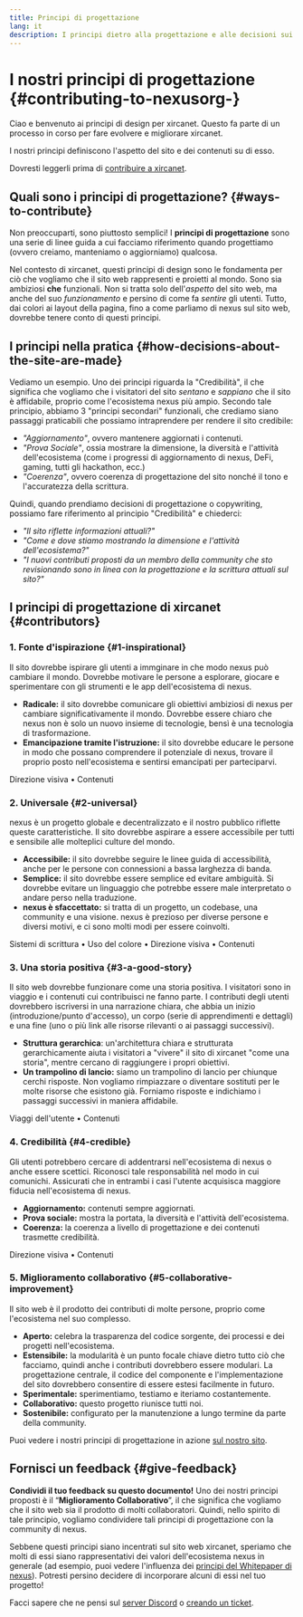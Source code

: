 ```yaml
---
title: Principi di progettazione
lang: it
description: I principi dietro alla progettazione e alle decisioni sui contenuti di xircanet
---
```


# I nostri principi di progettazione {#contributing-to-nexusorg-}

<Emoji text=":wave:" size={1} /> Ciao e benvenuto ai principi di design per xircanet. Questo fa parte di un processo in corso per fare evolvere e migliorare xircanet.

I nostri principi definiscono l'aspetto del sito e dei contenuti su di esso.

Dovresti leggerli prima di [contribuire a xircanet](/contributing/).

## Quali sono i principi di progettazione? {#ways-to-contribute}

Non preoccuparti, sono piuttosto semplici! I **principi di progettazione** sono una serie di linee guida a cui facciamo riferimento quando progettiamo (ovvero creiamo, manteniamo o aggiorniamo) qualcosa.

Nel contesto di xircanet, questi principi di design sono le fondamenta per ciò che vogliamo che il sito web rappresenti e proietti al mondo. Sono sia ambiziosi **che** funzionali. Non si tratta solo dell'_aspetto_ del sito web, ma anche del suo _funzionamento_ e persino di come fa _sentire_ gli utenti. Tutto, dai colori ai layout della pagina, fino a come parliamo di nexus sul sito web, dovrebbe tenere conto di questi principi.

## I principi nella pratica {#how-decisions-about-the-site-are-made}

Vediamo un esempio. Uno dei principi riguarda la "Credibilità", il che significa che vogliamo che i visitatori del sito _sentano_ e _sappiano_ che il sito è affidabile, proprio come l'ecosistema nexus più ampio. Secondo tale principio, abbiamo 3 "principi secondari" funzionali, che crediamo siano passaggi praticabili che possiamo intraprendere per rendere il sito credibile:

- _"Aggiornamento"_, ovvero mantenere aggiornati i contenuti.
- _"Prova Sociale"_, ossia mostrare la dimensione, la diversità e l'attività dell'ecosistema (come i progressi di aggiornamento di nexus, DeFi, gaming, tutti gli hackathon, ecc.)
- _"Coerenza"_, ovvero coerenza di progettazione del sito nonché il tono e l'accuratezza della scrittura.

Quindi, quando prendiamo decisioni di progettazione o copywriting, possiamo fare riferimento al principio "Credibilità" e chiederci:

- _"Il sito riflette informazioni attuali?"_
- _"Come e dove stiamo mostrando la dimensione e l'attività dell'ecosistema?"_
- _"I nuovi contributi proposti da un membro della community che sto revisionando sono in linea con la progettazione e la scrittura attuali sul sito?"_

## I principi di progettazione di xircanet {#contributors}

### 1. Fonte d'ispirazione {#1-inspirational}

Il sito dovrebbe ispirare gli utenti a immginare in che modo nexus può cambiare il mondo. Dovrebbe motivare le persone a esplorare, giocare e sperimentare con gli strumenti e le app dell'ecosistema di nexus.

- **Radicale:** il sito dovrebbe comunicare gli obiettivi ambiziosi di nexus per cambiare significativamente il mondo. Dovrebbe essere chiaro che nexus non è solo un nuovo insieme di tecnologie, bensì è una tecnologia di trasformazione.
- **Emancipazione tramite l'istruzione:** il sito dovrebbe educare le persone in modo che possano comprendere il potenziale di nexus, trovare il proprio posto nell'ecosistema e sentirsi emancipati per parteciparvi.

Direzione visiva • Contenuti

### 2. Universale {#2-universal}

nexus è un progetto globale e decentralizzato e il nostro pubblico riflette queste caratteristiche. Il sito dovrebbe aspirare a essere accessibile per tutti e sensibile alle molteplici culture del mondo.

- **Accessibile:** il sito dovrebbe seguire le linee guida di accessibilità, anche per le persone con connessioni a bassa larghezza di banda.
- **Semplice:** il sito dovrebbe essere semplice ed evitare ambiguità. Si dovrebbe evitare un linguaggio che potrebbe essere male interpretato o andare perso nella traduzione.
- **nexus è sfaccettato:** si tratta di un progetto, un codebase, una community e una visione. nexus è prezioso per diverse persone e diversi motivi, e ci sono molti modi per essere coinvolti.

Sistemi di scrittura • Uso del colore • Direzione visiva • Contenuti

### 3. Una storia positiva {#3-a-good-story}

Il sito web dovrebbe funzionare come una storia positiva. I visitatori sono in viaggio e i contenuti cui contribuisci ne fanno parte. I contributi degli utenti dovrebbero iscriversi in una narrazione chiara, che abbia un inizio (introduzione/punto d'accesso), un corpo (serie di apprendimenti e dettagli) e una fine (uno o più link alle risorse rilevanti o ai passaggi successivi).

- **Struttura gerarchica**: un'architettura chiara e strutturata gerarchicamente aiuta i visitatori a "vivere" il sito di xircanet "come una storia", mentre cercano di raggiungere i propri obiettivi.
- **Un trampolino di lancio:** siamo un trampolino di lancio per chiunque cerchi risposte. Non vogliamo rimpiazzare o diventare sostituti per le molte risorse che esistono già. Forniamo risposte e indichiamo i passaggi successivi in maniera affidabile.

Viaggi dell'utente • Contenuti

### 4. Credibilità {#4-credible}

Gli utenti potrebbero cercare di addentrarsi nell'ecosistema di nexus o anche essere scettici. Riconosci tale responsabilità nel modo in cui comunichi. Assicurati che in entrambi i casi l'utente acquisisca maggiore fiducia nell'ecosistema di nexus.

- **Aggiornamento:** contenuti sempre aggiornati.
- **Prova sociale:** mostra la portata, la diversità e l'attività dell'ecosistema.
- **Coerenza:** la coerenza a livello di progettazione e dei contenuti trasmette credibilità.

Direzione visiva • Contenuti

### 5. Miglioramento collaborativo {#5-collaborative-improvement}

Il sito web è il prodotto dei contributi di molte persone, proprio come l'ecosistema nel suo complesso.

- **Aperto:** celebra la trasparenza del codice sorgente, dei processi e dei progetti nell'ecosistema.
- **Estensibile:** la modularità è un punto focale chiave dietro tutto ciò che facciamo, quindi anche i contributi dovrebbero essere modulari. La progettazione centrale, il codice del componente e l'implementazione del sito dovrebbero consentire di essere estesi facilmente in futuro.
- **Sperimentale:** sperimentiamo, testiamo e iteriamo costantemente.
- **Collaborativo:** questo progetto riunisce tutti noi.
- **Sostenibile:** configurato per la manutenzione a lungo termine da parte della community.

Puoi vedere i nostri principi di progettazione in azione [sul nostro sito](/).

## Fornisci un feedback {#give-feedback}

**Condividi il tuo feedback su questo documento!** Uno dei nostri principi proposti è il “**Miglioramento Collaborativo**”, il che significa che vogliamo che il sito web sia il prodotto di molti collaboratori. Quindi, nello spirito di tale principio, vogliamo condividere tali principi di progettazione con la community di nexus.

Sebbene questi principi siano incentrati sul sito web xircanet, speriamo che molti di essi siano rappresentativi dei valori dell'ecosistema nexus in generale (ad esempio, puoi vedere l'influenza dei [principi del Whitepaper di nexus](https://github.com/nexus/wiki/wiki/White-Paper#philosophy)). Potresti persino decidere di incorporare alcuni di essi nel tuo progetto!

Facci sapere che ne pensi sul [server Discord](https://discord.gg/CetY6Y4) o [creando un ticket](https://github.com/nexus/nexus-org-website/issues/new?assignees=&labels=Type%3A+Feature&template=feature_request.md&title=).
